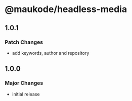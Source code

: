 # @maukode/headless-media

## 1.0.1

### Patch Changes

- add keywords, author and repository

## 1.0.0

### Major Changes

- initial release
